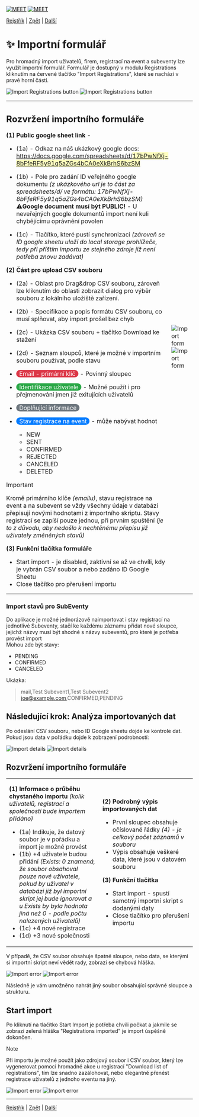 [![MEET](../../_data/MEET_H_04.svg#gh-dark-mode-only "MEET")](../../README.md#gh-dark-mode-only)
[![MEET](../../_data/MEET_H_03.svg#gh-light-mode-only "MEET")](../../README.md#gh-light-mode-only)

[Rejstřík](../README.md) | [Zpět](0003.md) | [Další](0004b.md)


# ✨ Importní formulář
Pro hromadný import uživatelů, firem, registrací na event a subeventy lze využít importní formulář. Formulář je dostupný v modulu Registrations kliknutím na červené tlačítko "Import Registrations", které se nachází v pravé horní části.

![Import Registrations button](../../_data/screenshots/0026.png#gh-light-mode-only "")
![Import Registrations button](../../_data/screenshots/dark/0026.png#gh-dark-mode-only "")

<table>
<tr><td  width="300" style="vertical-align: top; padding: 0">

## Rozvržení importního formuláře

**(1) Public google sheet link** - 
- (1a) - Odkaz na náš ukázkový google docs: [https://docs.google.com/spreadsheets/d/<span style="background: #ffff0040">17bPwNfXj-8bFfeRF5y91q5aZGs4bCA0eXkBrhS6bzSM</span>](https://docs.google.com/spreadsheets/d/17bPwNfXj-8bFfeRF5y91q5aZGs4bCA0eXkBrhS6bzSM)

- (1b) - Pole pro zadání ID veřejného google dokumentu *(z ukázkového url je to část za spreadsheets/d/ ve formátu: 17bPwNfXj-8bFfeRF5y91q5aZGs4bCA0eXkBrhS6bzSM)*  
⚠️**Google document musí být PUBLIC!** - U neveřejných google dokumentů import není kuli chybějícímu oprávnění povolen

- (1c) - Tlačítko, které pustí synchronizaci *(zároveň se ID google sheetu uloží do local storage prohlížeče, tedy při příštím importu ze stejného zdroje již není potřeba znovu zadávat)*

**(2) Část pro upload CSV souboru**
- (2a) - Oblast pro Drag&drop CSV souboru, zároveň lze kliknutím do oblasti zobrazit dialog pro výběr souboru z lokálního uložiště zařízení.

- (2b) - Specifikace a popis formátu CSV souboru, co musí splňovat, aby import prošel bez chyb
- (2c) - Ukázka CSV souboru + tlačítko Download ke stažení 
- (2d) - Seznam sloupců, které je možné v importním souboru používat, podle stavu

- <span style="border-radius: 10px; padding: 0px 8px; color: #fff; background: #dc3545; white-space: nowrap">Email - primární klíč</span> - Povinný sloupec
- <span style="border-radius: 10px; padding: 0px 8px; color: #fff; background: #28a745; white-space: nowrap">Identifikace uživatele</span> - Možné použít i pro přejmenování jmen již exitujících uživatelů
- <span style="border-radius: 10px; padding: 0px 8px; color: #fff; background: #6c757d; white-space: nowrap">Doplňující informace</span>
- <span style="border-radius: 10px; padding: 0px 8px; color: #fff; background: #007bff; white-space: nowrap">Stav registrace na event</span> - může nabývat hodnot
    - NEW
    - SENT
    - CONFIRMED
    - REJECTED
    - CANCELED
    - DELETED

> [!IMPORTANT]
> Kromě primárního klíče *(emailu)*, stavu registrace na event a na subevent se vždy všechny údaje v databázi přepisují novými hodnotami z importního skriptu. Stavy registrací se zapíší pouze jednou, při prvním spuštění *(je to z důvodu, aby nedošlo k nechtěnému přepisu již uživately změněných stavů)*

**(3) Funkční tlačítka formuláře** 
- Start import - je disabled, zaktivní se až ve chvíli, kdy je vybrán CSV soubor a nebo zadáno ID Google Sheetu
- Close tlačítko pro přerušení importu
</td>
<td>

![Import form](../../_data/screenshots/0027.png#gh-light-mode-only "")
![Import form](../../_data/screenshots/dark/0027.png#gh-dark-mode-only "")

</td>

</tr></table>

### Import stavů pro SubEventy
Do aplikace je možné jednorázově naimportovat i stav registrací na jednotlivé Subeventy, stačí ke každému záznamu přidat nové sloupce, jejichž názvy musí být shodné s názvy subeventů, pro které je potřeba provést import  
Mohou zde být stavy:
- PENDING 
- CONFIRMED
- CANCELED

Ukázka:
> mail,Test Subevent1,Test Subevent2  
> joe@example.com,CONFIRMED,PENDING


## Následující krok: Analýza importovaných dat
Po odeslání CSV souboru, nebo ID Google sheetu dojde ke kontrole dat. Pokud jsou data v pořádku dojde k zobrazení podrobností:

![Import details](../../_data/screenshots/0028.png#gh-light-mode-only "")
![Import details](../../_data/screenshots/dark/0028.png#gh-dark-mode-only "")


## Rozvržení importního formuláře

<table>
<tr><td width="50%">

**(1) Informace o průběhu chystaného importu** *(kolik uživatelů, registrací a společností bude importem přidáno)*
- (1a) Indikuje, že datový soubor je v pořádku a import je možné provést
- (1b) +4 uživatele budou přidání *(Exists: 0 znamená, že soubor obsahoval pouze nové uživatele, pokud by uživatel v databázi již byl importní skript jej bude ignorovat a u Exists by byla hodnota jiná než 0 - podle počtu nalezených uživatelů)*
- (1c) +4 nové registrace
- (1d) +3 nové společnosti
</td>
<td width="50%">

**(2) Podrobný výpis importovaných dat**
- První sloupec obsahuje očíslované řádky *(4) - je celkový počet záznamů v souboru*
- Výpis obsahuje veškeré data, které jsou v datovém souboru

**(3) Funkční tlačítka**
- Start import - spustí samotný importní skript s dodanými daty
- Close tlačítko pro přerušení importu

</td>

</tr></table>


V případě, že CSV soubor obsahuje špatné sloupce, nebo data, se kterými si importní skript neví vědět rady, zobrazí se chybová hláška.

![Import error](../../_data/screenshots/0029.png#gh-light-mode-only "")
![Import error](../../_data/screenshots/dark/0029.png#gh-dark-mode-only "")

Následně je vám umožněno nahrát jiný soubor obsahující správné sloupce a strukturu.


## Start import
Po kliknutí na tlačítko Start Import je potřeba chvíli počkat a jakmile se zobrazí zelená hláška "Registrations imported" je import úspěšně dokončen.

> [!NOTE]
> Při importu je možné použít jako zdrojový soubor i CSV soubor, který lze vygenerovat pomocí hromadné akce u registrací "Download list of registrations", tím lze snadno zazálohovat, nebo elegantně přenést registrace uživatelů z jednoho eventu na jiný.


![Import error](../../_data/screenshots/0030.png#gh-light-mode-only "")
![Import error](../../_data/screenshots/dark/0030.png#gh-dark-mode-only "")





---
[Rejstřík](../README.md) | [Zpět](0003.md) | [Další](0004b.md)
